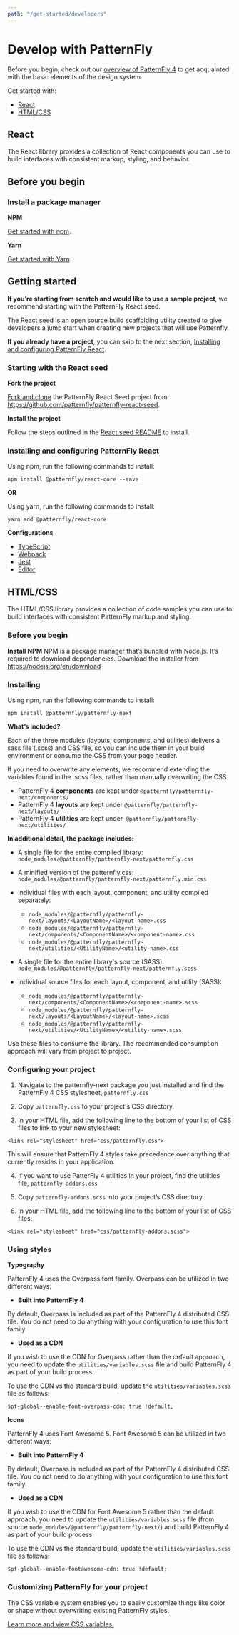 ```yaml
---
path: "/get-started/developers"
---
```

# Develop with PatternFly
Before you begin, check out our [overview of PatternFly 4](/get-started/about) to get acquainted with the basic elements of the design system.

Get started with:
* [React](#react)
* [HTML/CSS](#html/css)

## React

The React library provides a collection of React components you can use to build interfaces with consistent markup, styling, and behavior.

## Before you begin
### Install a package manager

**NPM**

[Get started with npm](https://nodejs.org/en/download).

**Yarn**

[Get started with Yarn](https://yarnpkg.com/en/docs/getting-started).

## Getting started
**If you’re starting from scratch and would like to use a sample project**, we recommend starting with the PatternFly React seed.

The React seed is an open source build scaffolding utility created to give developers a jump start when creating new projects that will use Patternfly.

**If you already have a project**, you can skip to the next section, [Installing and configuring PatternFly React](#installing-and-configuring-patternfly).

### Starting with the React seed
**Fork the project**

[Fork and clone](https://help.github.com/articles/fork-a-repo/) the PatternFly React Seed project from https://github.com/patternfly/patternfly-react-seed.

**Install the project**

Follow the steps outlined in the [React seed README](https://github.com/patternfly/patternfly-react-seed#quick-start) to install.

### Installing and configuring PatternFly React
Using npm, run the following commands to install:
```
npm install @patternfly/react-core --save
```

**OR**

Using yarn, run the following commands to install:
```
yarn add @patternfly/react-core
```

**Configurations**
* [TypeScript](https://github.com/patternfly/patternfly-react-seed/blob/master/tsconfig.json)
* [Webpack](https://github.com/patternfly/patternfly-react-seed/blob/master/webpack.common.js)
* [Jest](https://github.com/patternfly/patternfly-react-seed/blob/master/jest.config.js)
* [Editor](https://github.com/patternfly/patternfly-react-seed/blob/master/.editorconfig)

## HTML/CSS
The HTML/CSS library provides a collection of code samples you can use to build interfaces with consistent PatternFly markup and styling.

### Before you begin
**Install NPM**
NPM is a package manager that’s bundled with Node.js. It’s required to download dependencies. Download the installer from https://nodejs.org/en/download

### Installing
Using npm, run the following commands to install:
```
npm install @patternfly/patternfly-next
```

**What’s included?**

Each of the three modules (layouts, components, and utilities) delivers a sass file (.scss) and CSS file, so you can include them in your build environment or consume the CSS from your page header.

If you need to overwrite any elements, we recommend extending the variables found in the .scss files, rather than manually overwriting the CSS.

* PatternFly 4 **components** are kept under ``` @patternfly/patternfly-next/components/ ```
* PatternFly 4 **layouts** are kept under ```@patternfly/patternfly-next/layouts/```
* PatternFly 4 **utilities** are kept under``` @patternfly/patternfly-next/utilities/```

**In additional detail, the package includes:**

* A single file for the entire compiled library: ```node_modules/@patternfly/patternfly-next/patternfly.css```

* A minified version of the patternfly.css: ```node_modules/@patternfly/patternfly-next/patternfly.min.css```

* Individual files with each layout,  component, and utility compiled separately:
  * ```node_modules/@patternfly/patternfly-next/layouts/<LayoutName>/<layout-name>.css```
  * ```node_modules/@patternfly/patternfly-next/components/<ComponentName>/<component-name>.css```
  * ```node_modules/@patternfly/patternfly-next/utilities/<UtilityName>/<utility-name>.css```

* A single file for the entire library's source (SASS): ```node_modules/@patternfly/patternfly-next/patternfly.scss```

* Individual source files for each layout, component, and utility (SASS):
  * ```node_modules/@patternfly/patternfly-next/components/<ComponentName>/<component-name>.scss```
  * ```node_modules/@patternfly/patternfly-next/layouts/<LayoutName>/<layout-name>.scss```
  * ```node_modules/@patternfly/patternfly-next/utilities/<UtilityName>/<utility-name>.scss```

Use these files to consume the library. The recommended consumption approach will vary from project to project.

### Configuring your project
1. Navigate to the patternfly-next package you just installed and find the PatternFly 4 CSS stylesheet, ```patternfly.css```

2. Copy ```patternfly.css``` to your project's CSS directory.

3. In your HTML file, add the following line to the bottom of your list of CSS files to link to your new stylesheet:

  ```
  <link rel="stylesheet" href="css/patternfly.css">
  ```

  This will ensure that PatternFly 4 styles take precedence over anything that currently resides in your application.

4. If you want to use PatterFly 4 utilities in your project, find the utilities file,  ```patternfly-addons.css```

5. Copy ```patternfly-addons.scss``` into your project’s CSS directory.

6. In your HTML file, add the following line to the bottom of your list of CSS files:

  ```
  <link rel="stylesheet" href="css/patternfly-addons.scss">
  ```

### Using styles
**Typography**

PatternFly 4 uses the Overpass font family. Overpass can be utilized in two different ways:

  * **Built into PatternFly 4**

  By default, Overpass is included as part of the PatternFly 4 distributed CSS file. You do not need to do anything with your configuration to use this font family.

  * **Used as a CDN**

  If you wish to use the CDN for Overpass rather than the default approach, you need to update the ```utilities/variables.scss``` file and build PatternFly 4 as part of your build process.

  To use the CDN vs the standard build, update the ```utilities/variables.scss``` file as follows:

  ```
  $pf-global--enable-font-overpass-cdn: true !default;
  ```

**Icons**

PatternFly 4 uses Font Awesome 5. Font Awesome 5 can be utilized in two different ways:

  * **Built into PatternFly 4**

  By default, Overpass is included as part of the PatternFly 4 distributed CSS file. You do not need to do anything with your configuration to use this font family.

  * **Used as a CDN**

  If you wish to use the CDN for Font Awesome 5 rather than the default approach, you need to update the ```utilities/variables.scss``` file (from source ```node_modules/@patternfly/patternfly-next/```) and build PatternFly 4 as part of your build process.

  To use the CDN vs the standard build, update the ```utilities/variables.scss``` file as follows:

  ```
  $pf-global--enable-fontawesome-cdn: true !default;
  ```

### Customizing PatternFly for your project
The CSS variable system enables you to easily customize things like color or shape without overwriting existing PatternFly styles.

[Learn more and view CSS variables.](/documentation/react/css-variables/)
